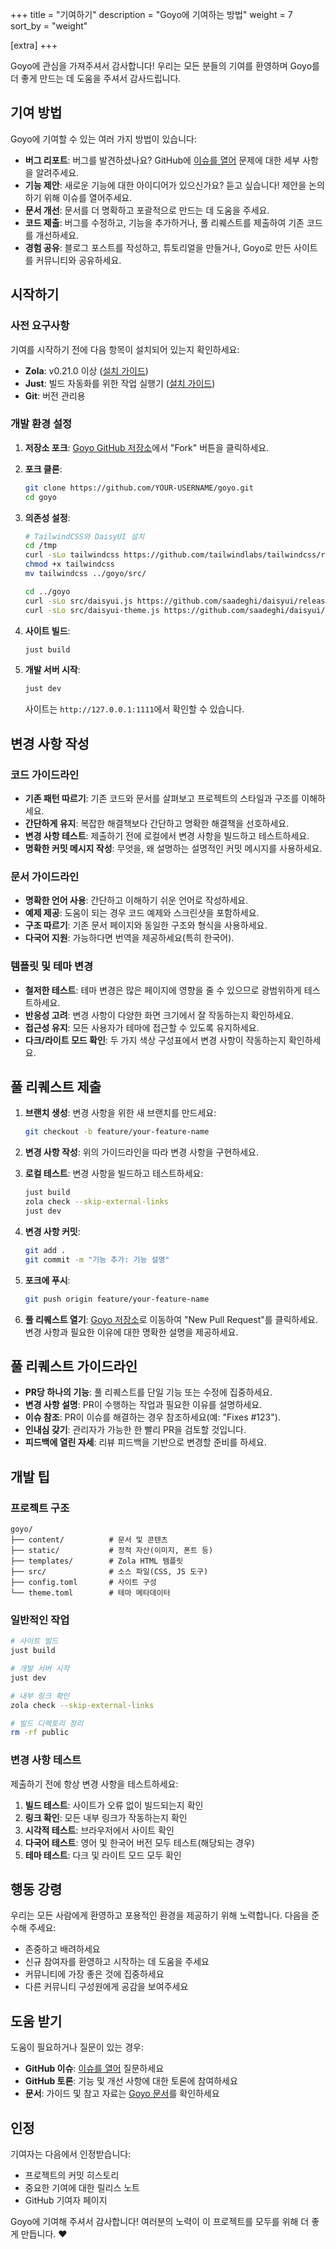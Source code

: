 +++
title = "기여하기"
description = "Goyo에 기여하는 방법"
weight = 7
sort_by = "weight"

[extra]
+++

Goyo에 관심을 가져주셔서 감사합니다! 우리는 모든 분들의 기여를 환영하며 Goyo를 더 좋게 만드는 데 도움을 주셔서 감사드립니다.

## 기여 방법

Goyo에 기여할 수 있는 여러 가지 방법이 있습니다:

- **버그 리포트**: 버그를 발견하셨나요? GitHub에 [이슈를 열어](https://github.com/hahwul/goyo/issues/new) 문제에 대한 세부 사항을 알려주세요.
- **기능 제안**: 새로운 기능에 대한 아이디어가 있으신가요? 듣고 싶습니다! 제안을 논의하기 위해 이슈를 열어주세요.
- **문서 개선**: 문서를 더 명확하고 포괄적으로 만드는 데 도움을 주세요.
- **코드 제출**: 버그를 수정하고, 기능을 추가하거나, 풀 리퀘스트를 제출하여 기존 코드를 개선하세요.
- **경험 공유**: 블로그 포스트를 작성하고, 튜토리얼을 만들거나, Goyo로 만든 사이트를 커뮤니티와 공유하세요.

## 시작하기

### 사전 요구사항

기여를 시작하기 전에 다음 항목이 설치되어 있는지 확인하세요:

- **Zola**: v0.21.0 이상 ([설치 가이드](https://www.getzola.org/documentation/getting-started/installation/))
- **Just**: 빌드 자동화를 위한 작업 실행기 ([설치 가이드](https://github.com/casey/just))
- **Git**: 버전 관리용

### 개발 환경 설정

1. **저장소 포크**: [Goyo GitHub 저장소](https://github.com/hahwul/goyo)에서 "Fork" 버튼을 클릭하세요.

2. **포크 클론**:
   ```bash
   git clone https://github.com/YOUR-USERNAME/goyo.git
   cd goyo
   ```

3. **의존성 설정**:
   ```bash
   # TailwindCSS와 DaisyUI 설치
   cd /tmp
   curl -sLo tailwindcss https://github.com/tailwindlabs/tailwindcss/releases/latest/download/tailwindcss-linux-x64
   chmod +x tailwindcss
   mv tailwindcss ../goyo/src/
   
   cd ../goyo
   curl -sLo src/daisyui.js https://github.com/saadeghi/daisyui/releases/latest/download/daisyui.js
   curl -sLo src/daisyui-theme.js https://github.com/saadeghi/daisyui/releases/latest/download/daisyui-theme.js
   ```

4. **사이트 빌드**:
   ```bash
   just build
   ```

5. **개발 서버 시작**:
   ```bash
   just dev
   ```
   
   사이트는 `http://127.0.0.1:1111`에서 확인할 수 있습니다.

## 변경 사항 작성

### 코드 가이드라인

- **기존 패턴 따르기**: 기존 코드와 문서를 살펴보고 프로젝트의 스타일과 구조를 이해하세요.
- **간단하게 유지**: 복잡한 해결책보다 간단하고 명확한 해결책을 선호하세요.
- **변경 사항 테스트**: 제출하기 전에 로컬에서 변경 사항을 빌드하고 테스트하세요.
- **명확한 커밋 메시지 작성**: 무엇을, 왜 설명하는 설명적인 커밋 메시지를 사용하세요.

### 문서 가이드라인

- **명확한 언어 사용**: 간단하고 이해하기 쉬운 언어로 작성하세요.
- **예제 제공**: 도움이 되는 경우 코드 예제와 스크린샷을 포함하세요.
- **구조 따르기**: 기존 문서 페이지와 동일한 구조와 형식을 사용하세요.
- **다국어 지원**: 가능하다면 번역을 제공하세요(특히 한국어).

### 템플릿 및 테마 변경

- **철저한 테스트**: 테마 변경은 많은 페이지에 영향을 줄 수 있으므로 광범위하게 테스트하세요.
- **반응성 고려**: 변경 사항이 다양한 화면 크기에서 잘 작동하는지 확인하세요.
- **접근성 유지**: 모든 사용자가 테마에 접근할 수 있도록 유지하세요.
- **다크/라이트 모드 확인**: 두 가지 색상 구성표에서 변경 사항이 작동하는지 확인하세요.

## 풀 리퀘스트 제출

1. **브랜치 생성**: 변경 사항을 위한 새 브랜치를 만드세요:
   ```bash
   git checkout -b feature/your-feature-name
   ```

2. **변경 사항 작성**: 위의 가이드라인을 따라 변경 사항을 구현하세요.

3. **로컬 테스트**: 변경 사항을 빌드하고 테스트하세요:
   ```bash
   just build
   zola check --skip-external-links
   just dev
   ```

4. **변경 사항 커밋**:
   ```bash
   git add .
   git commit -m "기능 추가: 기능 설명"
   ```

5. **포크에 푸시**:
   ```bash
   git push origin feature/your-feature-name
   ```

6. **풀 리퀘스트 열기**: [Goyo 저장소](https://github.com/hahwul/goyo)로 이동하여 "New Pull Request"를 클릭하세요. 변경 사항과 필요한 이유에 대한 명확한 설명을 제공하세요.

## 풀 리퀘스트 가이드라인

- **PR당 하나의 기능**: 풀 리퀘스트를 단일 기능 또는 수정에 집중하세요.
- **변경 사항 설명**: PR이 수행하는 작업과 필요한 이유를 설명하세요.
- **이슈 참조**: PR이 이슈를 해결하는 경우 참조하세요(예: "Fixes #123").
- **인내심 갖기**: 관리자가 가능한 한 빨리 PR을 검토할 것입니다.
- **피드백에 열린 자세**: 리뷰 피드백을 기반으로 변경할 준비를 하세요.

## 개발 팁

### 프로젝트 구조

```
goyo/
├── content/          # 문서 및 콘텐츠
├── static/           # 정적 자산(이미지, 폰트 등)
├── templates/        # Zola HTML 템플릿
├── src/              # 소스 파일(CSS, JS 도구)
├── config.toml       # 사이트 구성
└── theme.toml        # 테마 메타데이터
```

### 일반적인 작업

```bash
# 사이트 빌드
just build

# 개발 서버 시작
just dev

# 내부 링크 확인
zola check --skip-external-links

# 빌드 디렉토리 정리
rm -rf public
```

### 변경 사항 테스트

제출하기 전에 항상 변경 사항을 테스트하세요:

1. **빌드 테스트**: 사이트가 오류 없이 빌드되는지 확인
2. **링크 확인**: 모든 내부 링크가 작동하는지 확인
3. **시각적 테스트**: 브라우저에서 사이트 확인
4. **다국어 테스트**: 영어 및 한국어 버전 모두 테스트(해당되는 경우)
5. **테마 테스트**: 다크 및 라이트 모드 모두 확인

## 행동 강령

우리는 모든 사람에게 환영하고 포용적인 환경을 제공하기 위해 노력합니다. 다음을 준수해 주세요:

- 존중하고 배려하세요
- 신규 참여자를 환영하고 시작하는 데 도움을 주세요
- 커뮤니티에 가장 좋은 것에 집중하세요
- 다른 커뮤니티 구성원에게 공감을 보여주세요

## 도움 받기

도움이 필요하거나 질문이 있는 경우:

- **GitHub 이슈**: [이슈를 열어](https://github.com/hahwul/goyo/issues) 질문하세요
- **GitHub 토론**: 기능 및 개선 사항에 대한 토론에 참여하세요
- **문서**: 가이드 및 참고 자료는 [Goyo 문서](https://goyo.hahwul.com)를 확인하세요

## 인정

기여자는 다음에서 인정받습니다:

- 프로젝트의 커밋 히스토리
- 중요한 기여에 대한 릴리스 노트
- GitHub 기여자 페이지

Goyo에 기여해 주셔서 감사합니다! 여러분의 노력이 이 프로젝트를 모두를 위해 더 좋게 만듭니다. ❤️
